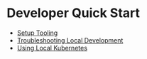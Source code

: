 # Developer Quick Start

- [Setup Tooling](setup-project.md)
- [Troubleshooting Local Development](developer-reference.md)
- [Using Local Kubernetes](local-kubernetes.md)
